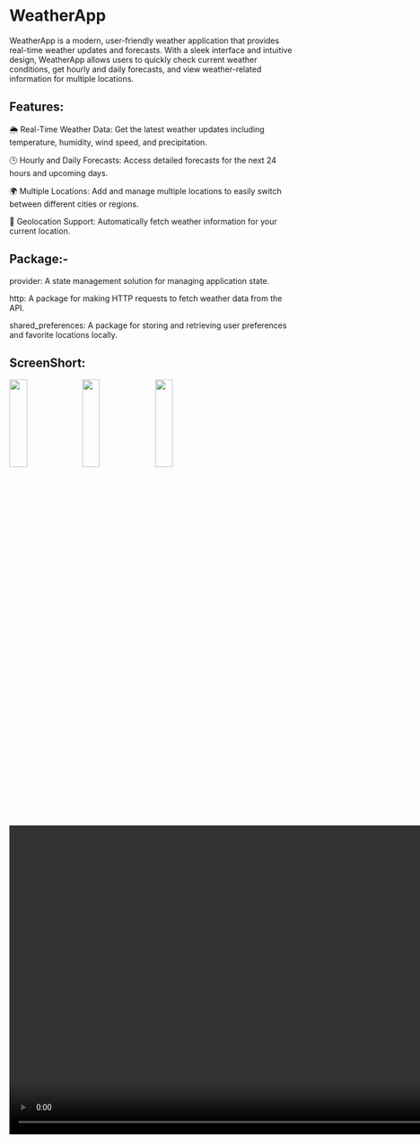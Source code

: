 # WeatherApp
WeatherApp is a modern, user-friendly weather application that provides real-time weather updates and forecasts. With a sleek interface and intuitive design, WeatherApp allows users to quickly check current weather conditions, get hourly and daily forecasts, and view weather-related information for multiple locations.

## Features:

🌦️ Real-Time Weather Data: Get the latest weather updates including temperature, humidity, wind speed, and precipitation.

🕒 Hourly and Daily Forecasts: Access detailed forecasts for the next 24 hours and upcoming days.

🌍 Multiple Locations: Add and manage multiple locations to easily switch between different cities or regions.

📍 Geolocation Support: Automatically fetch weather information for your current location.

## Package:-

provider: A state management solution for managing application state.

http: A package for making HTTP requests to fetch weather data from the API.

shared_preferences: A package for storing and retrieving user preferences and favorite locations locally.

## ScreenShort:

<p>
  <img src="https://github.com/user-attachments/assets/9a88fe30-e310-4789-82ad-8ad4397d9b26" height = 20% width =25%>
  <img src="https://github.com/user-attachments/assets/02eff19d-a335-47ab-a03f-14f21687b9b2" height = 20% width =25%>
  <img src="https://github.com/user-attachments/assets/e2bcf26f-5fe1-461e-abd1-3b453ce660f2" height = 20% width =25%>
</p>


<div align="center">
<video height="550" src=""/>
</div>
